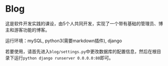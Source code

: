 # Blog

这是软件开发实践的课设，由5个人共同开发，实现了一个带有基础的管理员、博主和游客功能的博客。

运行环境：mySQL, python3(需要markdown插件), django

若要使用，请首先进入`blog/settings.py`中更改数据库的配置信息，然后在根目录下运行`python django runserver 0.0.0.0:80`即可。
